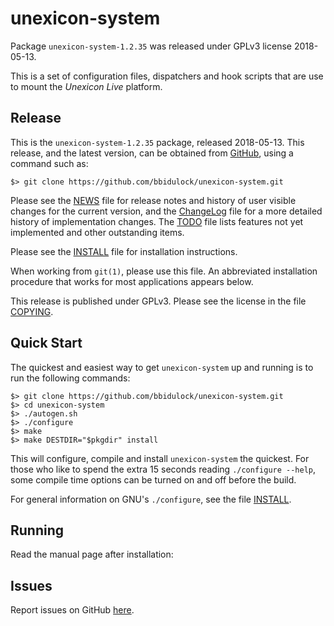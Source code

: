 [unexicon-system -- read me first file.  2018-05-13]: #

unexicon-system
===============

Package `unexicon-system-1.2.35` was released under GPLv3 license 2018-05-13.

This is a set of configuration files, dispatchers and hook scripts that
are use to mount the _Unexicon Live_ platform.


Release
-------

This is the `unexicon-system-1.2.35` package, released 2018-05-13.  This
release, and the latest version, can be obtained from [GitHub][1], using
a command such as:

    $> git clone https://github.com/bbidulock/unexicon-system.git

Please see the [NEWS][3] file for release notes and history of user
visible changes for the current version, and the [ChangeLog][4] file for
a more detailed history of implementation changes.  The [TODO][5] file
lists features not yet implemented and other outstanding items.

Please see the [INSTALL][7] file for installation instructions.

When working from `git(1)`, please use this file.  An abbreviated
installation procedure that works for most applications appears below.

This release is published under GPLv3.  Please see the license in the
file [COPYING][9].


Quick Start
-----------

The quickest and easiest way to get `unexicon-system` up and running is to run
the following commands:

    $> git clone https://github.com/bbidulock/unexicon-system.git
    $> cd unexicon-system
    $> ./autogen.sh
    $> ./configure
    $> make
    $> make DESTDIR="$pkgdir" install

This will configure, compile and install `unexicon-system` the quickest.  For
those who like to spend the extra 15 seconds reading `./configure
--help`, some compile time options can be turned on and off before the
build.

For general information on GNU's `./configure`, see the file
[INSTALL][7].


Running
-------

Read the manual page after installation:


Issues
------

Report issues on GitHub [here][2].



[1]: https://github.com/bbidulock/unexicon-system
[2]: https://github.com/bbidulock/unexicon-system/issues
[3]: https://github.com/bbidulock/unexicon-system/blob/master/NEWS
[4]: https://github.com/bbidulock/unexicon-system/blob/master/ChangeLog
[5]: https://github.com/bbidulock/unexicon-system/blob/master/TODO
[6]: https://github.com/bbidulock/unexicon-system/blob/master/COMPLIANCE
[7]: https://github.com/bbidulock/unexicon-system/blob/master/INSTALL
[8]: https://github.com/bbidulock/unexicon-system/blob/master/LICENSE
[9]: https://github.com/bbidulock/unexicon-system/blob/master/COPYING

[ vim: set ft=markdown sw=4 tw=72 nocin nosi fo+=tcqlorn spell: ]: #
